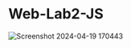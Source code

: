 # Web-Lab2-JS
 
![Screenshot 2024-04-19 170443](https://github.com/Fllugel/Web-Lab2-JS/assets/135070466/9aa7f18c-e463-447d-ac08-586f574a99bb)
